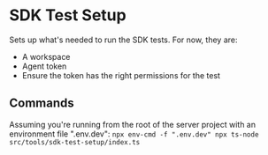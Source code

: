 # SDK Test Setup

Sets up what's needed to run the SDK tests. For now, they are:

- A workspace
- Agent token
- Ensure the token has the right permissions for the test

## Commands

Assuming you're running from the root of the server project with an environment file ".env.dev":
`npx env-cmd -f ".env.dev" npx ts-node src/tools/sdk-test-setup/index.ts`
